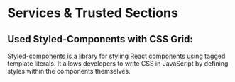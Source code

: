 # Services & Trusted Sections
## Used Styled-Components with CSS Grid:
Styled-components is a library for styling React components using tagged template literals. It allows developers to write CSS in JavaScript by defining styles within the components themselves. 

